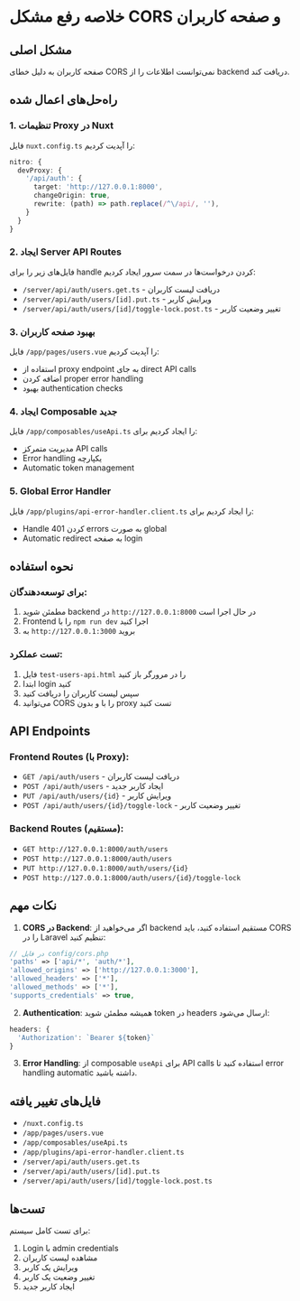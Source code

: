 # خلاصه رفع مشکل CORS و صفحه کاربران

## مشکل اصلی
صفحه کاربران به دلیل خطای CORS نمی‌توانست اطلاعات را از backend دریافت کند.

## راه‌حل‌های اعمال شده

### 1. تنظیمات Proxy در Nuxt
فایل `nuxt.config.ts` را آپدیت کردیم:
```typescript
nitro: {
  devProxy: {
    '/api/auth': {
      target: 'http://127.0.0.1:8000',
      changeOrigin: true,
      rewrite: (path) => path.replace(/^\/api/, ''),
    }
  }
}
```

### 2. ایجاد Server API Routes
فایل‌های زیر را برای handle کردن درخواست‌ها در سمت سرور ایجاد کردیم:
- `/server/api/auth/users.get.ts` - دریافت لیست کاربران
- `/server/api/auth/users/[id].put.ts` - ویرایش کاربر
- `/server/api/auth/users/[id]/toggle-lock.post.ts` - تغییر وضعیت کاربر

### 3. بهبود صفحه کاربران
فایل `/app/pages/users.vue` را آپدیت کردیم:
- استفاده از proxy endpoint به جای direct API calls
- اضافه کردن proper error handling
- بهبود authentication checks

### 4. ایجاد Composable جدید
فایل `/app/composables/useApi.ts` را ایجاد کردیم برای:
- مدیریت متمرکز API calls
- Error handling یکپارچه
- Automatic token management

### 5. Global Error Handler
فایل `/app/plugins/api-error-handler.client.ts` را ایجاد کردیم برای:
- Handle کردن 401 errors به صورت global
- Automatic redirect به صفحه login

## نحوه استفاده

### برای توسعه‌دهندگان:
1. مطمئن شوید backend در `http://127.0.0.1:8000` در حال اجرا است
2. Frontend را با `npm run dev` اجرا کنید
3. به `http://127.0.0.1:3000` بروید

### تست عملکرد:
1. فایل `test-users-api.html` را در مرورگر باز کنید
2. ابتدا login کنید
3. سپس لیست کاربران را دریافت کنید
4. می‌توانید CORS را با و بدون proxy تست کنید

## API Endpoints

### Frontend Routes (با Proxy):
- `GET /api/auth/users` - دریافت لیست کاربران
- `POST /api/auth/users` - ایجاد کاربر جدید
- `PUT /api/auth/users/{id}` - ویرایش کاربر
- `POST /api/auth/users/{id}/toggle-lock` - تغییر وضعیت کاربر

### Backend Routes (مستقیم):
- `GET http://127.0.0.1:8000/auth/users`
- `POST http://127.0.0.1:8000/auth/users`
- `PUT http://127.0.0.1:8000/auth/users/{id}`
- `POST http://127.0.0.1:8000/auth/users/{id}/toggle-lock`

## نکات مهم

1. **CORS در Backend**: اگر می‌خواهید از backend مستقیم استفاده کنید، باید CORS را در Laravel تنظیم کنید:
```php
// در فایل config/cors.php
'paths' => ['api/*', 'auth/*'],
'allowed_origins' => ['http://127.0.0.1:3000'],
'allowed_headers' => ['*'],
'allowed_methods' => ['*'],
'supports_credentials' => true,
```

2. **Authentication**: همیشه مطمئن شوید token در headers ارسال می‌شود:
```javascript
headers: {
  'Authorization': `Bearer ${token}`
}
```

3. **Error Handling**: از composable `useApi` برای API calls استفاده کنید تا error handling automatic داشته باشید.

## فایل‌های تغییر یافته
- `/nuxt.config.ts`
- `/app/pages/users.vue`
- `/app/composables/useApi.ts`
- `/app/plugins/api-error-handler.client.ts`
- `/server/api/auth/users.get.ts`
- `/server/api/auth/users/[id].put.ts`
- `/server/api/auth/users/[id]/toggle-lock.post.ts`

## تست‌ها
برای تست کامل سیستم:
1. Login با admin credentials
2. مشاهده لیست کاربران
3. ویرایش یک کاربر
4. تغییر وضعیت یک کاربر
5. ایجاد کاربر جدید